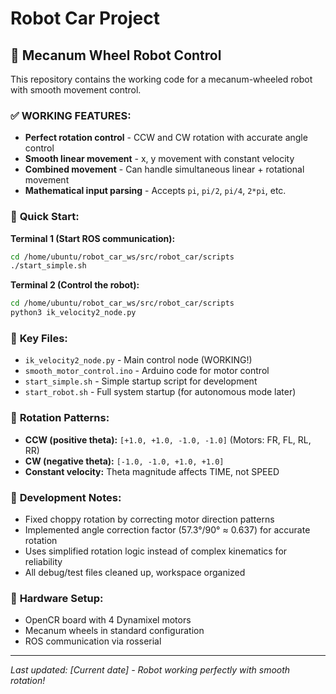 # Robot Car Project

## 🤖 Mecanum Wheel Robot Control

This repository contains the working code for a mecanum-wheeled robot with smooth movement control.

### ✅ **WORKING FEATURES:**
- **Perfect rotation control** - CCW and CW rotation with accurate angle control
- **Smooth linear movement** - x, y movement with constant velocity
- **Combined movement** - Can handle simultaneous linear + rotational movement
- **Mathematical input parsing** - Accepts `pi`, `pi/2`, `pi/4`, `2*pi`, etc.

### 🚀 **Quick Start:**

**Terminal 1 (Start ROS communication):**
```bash
cd /home/ubuntu/robot_car_ws/src/robot_car/scripts
./start_simple.sh
```

**Terminal 2 (Control the robot):**
```bash
cd /home/ubuntu/robot_car_ws/src/robot_car/scripts
python3 ik_velocity2_node.py
```

### 📁 **Key Files:**
- `ik_velocity2_node.py` - Main control node (WORKING!)
- `smooth_motor_control.ino` - Arduino code for motor control
- `start_simple.sh` - Simple startup script for development
- `start_robot.sh` - Full system startup (for autonomous mode later)

### 🎯 **Rotation Patterns:**
- **CCW (positive theta):** `[+1.0, +1.0, -1.0, -1.0]` (Motors: FR, FL, RL, RR)
- **CW (negative theta):** `[-1.0, -1.0, +1.0, +1.0]`
- **Constant velocity:** Theta magnitude affects TIME, not SPEED

### 📝 **Development Notes:**
- Fixed choppy rotation by correcting motor direction patterns
- Implemented angle correction factor (57.3°/90° ≈ 0.637) for accurate rotation
- Uses simplified rotation logic instead of complex kinematics for reliability
- All debug/test files cleaned up, workspace organized

### 🔧 **Hardware Setup:**
- OpenCR board with 4 Dynamixel motors
- Mecanum wheels in standard configuration
- ROS communication via rosserial

---
*Last updated: [Current date] - Robot working perfectly with smooth rotation!*
